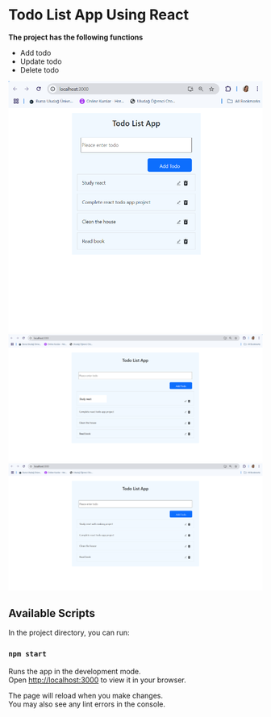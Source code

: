 # Todo List App Using React

**The project has the following functions**

- Add todo
- Update todo
- Delete todo

![App images](images/todo-foto-1.png)
![App images](images/todo-foto-2.png)
![App images](images/todo-foto-3.png)


## Available Scripts

In the project directory, you can run:

### `npm start`

Runs the app in the development mode.\
Open [http://localhost:3000](http://localhost:3000) to view it in your browser.

The page will reload when you make changes.\
You may also see any lint errors in the console.



